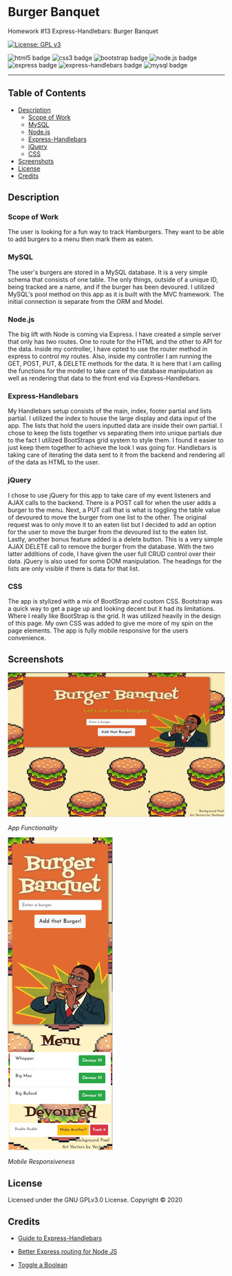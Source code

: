 # Burger Banquet
Homework #13 Express-Handlebars: Burger Banquet

[![License: GPL v3](https://img.shields.io/badge/License-GPLv3-blue.svg)](https://github.com/natemking/burger_banquet/blob/main/LICENSE)

![html5 badge](https://img.shields.io/badge/html5%20-%23E34F26.svg?&style=flat&logo=html5&logoColor=white)
![css3 badge](https://img.shields.io/badge/css3%20-%231572B6.svg?&style=flat&logo=css3&logoColor=white)
![bootstrap badge](https://img.shields.io/badge/bootstrap%20-%23563D7C.svg?&style=flat&logo=bootstrap&logoColor=white)
![node.js badge](https://img.shields.io/badge/node.js%20-%2343853D.svg?&style=flat&logo=node.js&logoColor=white)
![express badge](https://img.shields.io/badge/express.js%20-%23404d59.svg?&style=flat)
![express-handlebars badge](https://img.shields.io/badge/express--handlebars%20-%23654321.svg?&style=flatColor=white%22/)
![mysql badge](https://img.shields.io/badge/mysql-%23000.svg?&style=flat&logo=mysql&logoColor=white)


---
## Table of Contents
 * [Description](#description)
    + [Scope of Work](#scope-of-work)
    + [MySQL](#mysql)
    + [Node.js](#nodejs)
    + [Express-Handlebars](#express-handlebars)
    + [jQuery](#jquery)
    + [CSS](#css)
  * [Screenshots](#screenshots)
  * [License](#license)
  * [Credits](#credits)

## Description

### Scope of Work
The user is looking for a fun way to track Hamburgers. They want to be able to add burgers to a menu then mark them as eaten. 

### MySQL
The user's burgers are stored in a MySQL database. It is a very simple schema that consists of one table. The only things, outside of a unique ID, being tracked are a name, and if the burger has been devoured. I utilized MySQL's pool method on this app as it is built with the MVC framework. The initial connection is separate from the ORM and Model. 

### Node.js
The big lift with Node is coming via Express. I have created a simple server that only has two routes. One to route for the HTML and the other to API for the data. Inside my controller, I have opted to use the router method in express to control my routes. Also, inside my controller I am running the GET, POST, PUT, & DELETE methods for the data. It is here that I am calling the functions for the model to take care of the database manipulation as well as rendering that data to the front end via Express-Handlebars.

### Express-Handlebars
My Handlebars setup consists of the main, index, footer partial and lists partial. I utilized the index to house the large display and data input of the app. The lists that hold the users inputted data are inside their own partial. I chose to keep the lists together vs separating them into unique partials due to the fact I utilized BootStraps grid system to style them. I found it easier to just keep them together to achieve the look I was going for. Handlebars is taking care of iterating the data sent to it from the backend and rendering all of the data as HTML to the user. 

### jQuery
I chose to use jQuery for this app to take care of my event listeners and AJAX calls to the backend. There is a POST call for when the user adds a burger to the menu. Next, a PUT call that is what is toggling the table value of devoured to move the burger from one list to the other. The original request was to only move it to an eaten list but I decided to add an option for the user to move the burger from the devoured list to the eaten list. Lastly, another bonus feature added is a delete button. This is a very simple AJAX DELETE call to remove the burger from the database. With the two latter additions of code, I have given the user full CRUD control over their data. jQuery is also used for some DOM manipulation. The headings for the lists are only visible if there is data for that list. 

### CSS
The app is stylized with a mix of BootStrap and custom CSS. Bootstrap was a quick way to get a page up and looking decent but it had its limitations. Where I really like BootStrap is the grid. It was utilized heavily in the design of this page. My own CSS was added to give me more of my spin on the page elements. The app is fully mobile responsive for the users convenience.


## Screenshots

![app gif](public/assets/images/screenshots/burger_banquet.gif)
<br>

_App Functionality_
<br>

![mobile resolution](public/assets/images/screenshots/burger_banquet_mobile.png)

_Mobile Responsiveness_

## License
Licensed under the GNU GPLv3.0 License. Copyright © 2020

## Credits

* [Guide to Express-Handlebars](https://stackabuse.com/guide-to-handlebars-templating-engine-for-node/)

* [Better Express routing for Node JS](https://caffeinecoding.com/better-express-routing-for-nodejs/)

* [Toggle a Boolean](https://stackoverflow.com/questions/11604409/how-to-toggle-a-boolean) 




